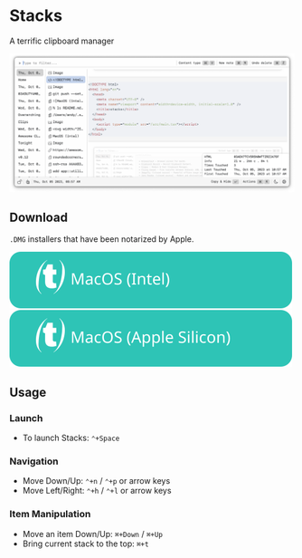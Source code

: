 # Stacks

A terrific clipboard manager

![screenshot](./docs/screenshots/screenshot.png)

## Download

`.DMG` installers that have been notarized by Apple.

[![MacOS (Intel)](docs/assets/MacOS-Intel.svg)](https://github.com/cablehead/stacks/releases/download/v0.13.1/Stacks_0.13.1_x86_64.dmg)
[![MacOS (Apple Silicon)](docs/assets/MacOS-Apple.Silicon.svg)](https://github.com/cablehead/stacks/releases/download/v0.13.1/Stacks_0.13.1_aarch64.dmg)

## Usage

### Launch
- To launch Stacks: <code>&#8963;+Space</code>

### Navigation
- Move Down/Up: <code>&#8963;+n</code> / <code>&#8963;+p</code> or arrow keys
- Move Left/Right: <code>&#8963;+h</code> / <code>&#8963;+l</code> or arrow keys

### Item Manipulation
- Move an item Down/Up: <code>&#8984;+Down</code> / <code>&#8984;+Up</code>
- Bring current stack to the top: <code>&#8984;+t</code>
